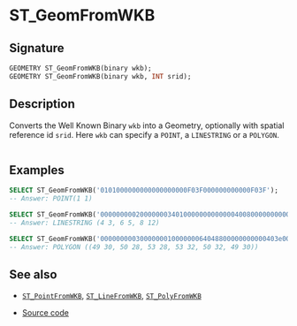 # ST_GeomFromWKB

## Signature

```sql
GEOMETRY ST_GeomFromWKB(binary wkb);
GEOMETRY ST_GeomFromWKB(binary wkb, INT srid);
```

## Description

Converts the Well Known Binary `wkb` into a Geometry, optionally with spatial reference
id `srid`. Here `wkb` can specify a `POINT`, a `LINESTRING` or a `POLYGON`.

```{include} sfs-1-2-1.md
```

## Examples

```sql
SELECT ST_GeomFromWKB('0101000000000000000000F03F000000000000F03F');
-- Answer: POINT(1 1)
```
```sql
SELECT ST_GeomFromWKB('000000000200000003401000000000000040080000000000004018000000000000401400000000000040200000000000004028000000000000');
-- Answer: LINESTRING (4 3, 6 5, 8 12)
```
```sql
SELECT ST_GeomFromWKB('000000000300000001000000064048800000000000403e0000000000004049000000000000403c000000000000404a800000000000403c000000000000404a8000000000004040000000000000404900000000000040400000000000004048800000000000403e000000000000');
-- Answer: POLYGON ((49 30, 50 28, 53 28, 53 32, 50 32, 49 30)) 
```

## See also

* [`ST_PointFromWKB`](../ST_PointFromWKB), [`ST_LineFromWKB`](../ST_LineFromWKB), [`ST_PolyFromWKB`](../ST_PolyFromWKB)

* <a href="https://github.com/orbisgis/h2gis/blob/master/h2gis-functions/src/main/java/org/h2gis/functions/spatial/convert/ST_GeomFromWKB.java" target="_blank">Source code</a>
